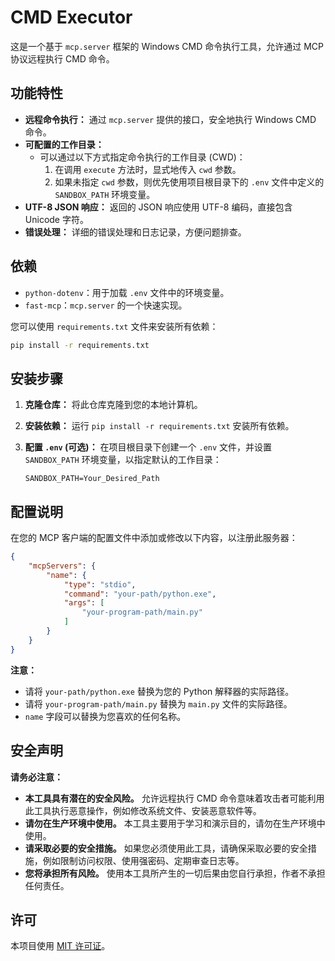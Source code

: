 # CMD Executor

这是一个基于 `mcp.server` 框架的 Windows CMD 命令执行工具，允许通过 MCP 协议远程执行 CMD 命令。

## 功能特性

*   **远程命令执行：** 通过 `mcp.server` 提供的接口，安全地执行 Windows CMD 命令。
*   **可配置的工作目录：**
    *   可以通过以下方式指定命令执行的工作目录 (CWD)：
        1.  在调用 `execute` 方法时，显式地传入 `cwd` 参数。
        2.  如果未指定 `cwd` 参数，则优先使用项目根目录下的 `.env` 文件中定义的 `SANDBOX_PATH` 环境变量。
*   **UTF-8 JSON 响应：** 返回的 JSON 响应使用 UTF-8 编码，直接包含 Unicode 字符。
*   **错误处理：** 详细的错误处理和日志记录，方便问题排查。

## 依赖

*   `python-dotenv`：用于加载 `.env` 文件中的环境变量。
*   `fast-mcp`：`mcp.server` 的一个快速实现。

您可以使用 `requirements.txt` 文件来安装所有依赖：

```bash
pip install -r requirements.txt
```

## 安装步骤

1.  **克隆仓库：** 将此仓库克隆到您的本地计算机。
2.  **安装依赖：** 运行 `pip install -r requirements.txt` 安装所有依赖。
3.  **配置 `.env` (可选)：** 在项目根目录下创建一个 `.env` 文件，并设置 `SANDBOX_PATH` 环境变量，以指定默认的工作目录：

    ```dotenv
    SANDBOX_PATH=Your_Desired_Path
    ```

## 配置说明

在您的 MCP 客户端的配置文件中添加或修改以下内容，以注册此服务器：

```json
{
    "mcpServers": {
        "name": { 
            "type": "stdio",
            "command": "your-path/python.exe",
            "args": [
                "your-program-path/main.py"
            ]
        }
    }
}
```

**注意：**

*   请将 `your-path/python.exe` 替换为您的 Python 解释器的实际路径。
*   请将 `your-program-path/main.py` 替换为 `main.py` 文件的实际路径。
*   `name` 字段可以替换为您喜欢的任何名称。

## 安全声明

**请务必注意：**

*   **本工具具有潜在的安全风险。** 允许远程执行 CMD 命令意味着攻击者可能利用此工具执行恶意操作，例如修改系统文件、安装恶意软件等。
*   **请勿在生产环境中使用。** 本工具主要用于学习和演示目的，请勿在生产环境中使用。
*   **请采取必要的安全措施。** 如果您必须使用此工具，请确保采取必要的安全措施，例如限制访问权限、使用强密码、定期审查日志等。
*   **您将承担所有风险。** 使用本工具所产生的一切后果由您自行承担，作者不承担任何责任。

## 许可

本项目使用 [MIT 许可证](LICENSE)。


